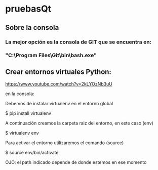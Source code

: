 # pruebasQt
## Sobre la consola
### La mejor opción es la consola de GIT que se encuentra en:
### "C:\Program Files\Git\bin\bash.exe"
## Crear entornos virtuales Python: 
https://www.youtube.com/watch?v=2kLYOzNb3uU

en la consola:

Debemos de instalar virtualenv en el entorno global

 $ pip install virtualenv

 A continuación creamos la carpeta raiz del entorno, en este caso (env)

$ virtualenv env

Para activar el entorno utilizaremos el comando (source)

$ source env/bin/activate

OJO: el path indicado depende de donde estemos en ese momento



